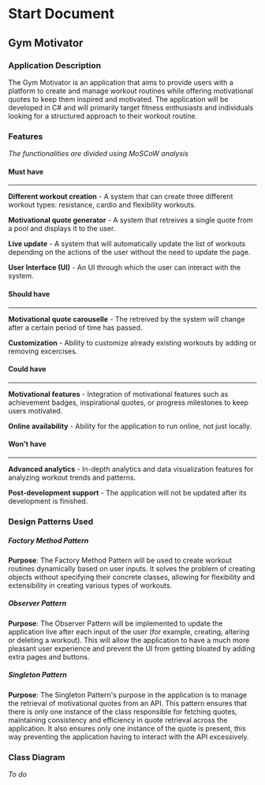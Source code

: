 # Start Document

## Gym Motivator

### Application Description

The Gym Motivator is an application that aims to provide users with a platform to create and manage workout routines while offering motivational quotes to keep them inspired and motivated. The application will be developed in C# and will primarily target fitness enthusiasts and individuals looking for a structured approach to their workout routine.

### Features
_The functionalities are divided using MoSCoW analysis_
#### Must have
---
**Different workout creation** - A system that can create three different workout types: resistance, cardio and flexibility workouts.

**Motivational quote generator** - A system that retreives a single quote from a pool and displays it to the user.

**Live update** - A system that will automatically update the list of workouts depending on the actions of the user without the need to update the page.

**User Interface (UI)** - An UI through which the user can interact with the system.

#### Should have
---
**Motivational quote carouselle** - The retreived by the system will change after a certain period of time has passed.

**Customization** - Ability to customize already existing workouts by adding or removing excercises.

#### Could have
---
**Motivational features** - Integration of motivational features such as achievement badges, inspirational quotes, or progress milestones to keep users motivated.

**Online availability** - Ability for the application to run online, not just locally.

#### Won't have
---
**Advanced analytics** - In-depth analytics and data visualization features for analyzing workout trends and patterns.

**Post-development support** - The application will not be updated after its development is finished.

### Design Patterns Used
##### Factory Method Pattern
**Purpose**: The Factory Method Pattern will be used to create workout routines dynamically based on user inputs. It solves the problem of creating objects without specifying their concrete classes, allowing for flexibility and extensibility in creating various types of workouts.
##### Observer Pattern
**Purpose**: The Observer Pattern will be implemented to update the application live after each input of the user (for example, creating, altering or deleting a workout). This will allow the application to have a much more pleasant user experience and prevent the UI from getting bloated by adding extra pages and buttons.
##### Singleton Pattern
**Purpose**: The Singleton Pattern's purpose in the application is to manage the retrieval of motivational quotes from an API. This pattern ensures that there is only one instance of the class responsible for fetching quotes, maintaining consistency and efficiency in quote retrieval across the application. It also ensures only one instance of the quote is present, this way preventing the application having to interact with the API excessively.
### Class Diagram
_To do_
